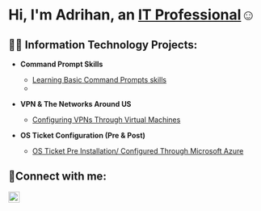 <h1>Hi, I'm Adrihan, an <a href="https://linkedin.com/in/Josh">IT Professional</a>☺</h1>

<h2>👨‍💻 Information Technology Projects:</h2>

- <b>Command Prompt Skills</b>
  - [Learning Basic Command Prompts skills ](https://github.com/Adrihannathanielhatcher/Command-Prompt-Skills)
  - 
- <b>VPN & The Networks Around US</b>
  - [Configuring VPNs Through Virtual Machines](https://github.com/Adrihannathanielhatcher/VPN-Networks-Around-Us)
 
- <b> OS Ticket Configuration (Pre & Post) </b>
  - [OS Ticket Pre Installation/ Configured Through Microsoft Azure ](https://github.com/Adrihannathanielhatcher/VPN-Networks-Around-Us)

<h2>🤳Connect with me:</h2>


[<img align="left" alt="Josh | LinkedIn" width="22px" src="https://cdn.jsdelivr.net/npm/simple-icons@v3/icons/linkedin.svg" />][linkedin]




[linkedin]: https://www.linkedin.com/in/adrihan-hatcher-875a54247/
